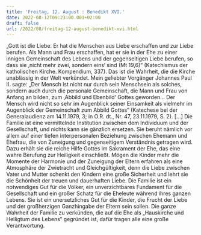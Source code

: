 ```yaml
---
title: 'Freitag, 12. August : Benedikt XVI.'
date: 2022-08-12T09:23:00.001+02:00
draft: false
url: /2022/08/freitag-12-august-benedikt-xvi.html
---
```


„Gott ist die Liebe. Er hat die Menschen aus Liebe erschaffen und zur Liebe berufen. Als Mann und Frau erschaffen, hat er sie in der Ehe zu einer innigen Gemeinschaft des Lebens und der gegenseitigen Liebe berufen, so dass sie ‚nicht mehr zwei, sondern eins‘ sind (Mt 19,6)“ (Katechismus der katholischen Kirche. Kompendium, 337). Das ist die Wahrheit, die die Kirche unablässig in der Welt verkündet. Mein geliebter Vorgänger Johannes Paul II. sagte: „Der Mensch ist nicht nur durch sein Menschsein als solches, sondern auch durch die personale Gemeinschaft, die Mann und Frau von Anfang an bilden, zum ‚Abbild und Ebenbild‘ Gottes geworden… Der Mensch wird nicht so sehr im Augenblick seiner Einsamkeit als vielmehr im Augenblick der Gemeinschaft zum Abbild Gottes“ (Katechese bei der Generalaudienz am 14.11.1979, 3; in O.R. dt., Nr. 47, 23.11.1979, S. 2). \[…\] Die Familie ist eine vermittelnde Institution zwischen dem Individuum und der Gesellschaft, und nichts kann sie gänzlich ersetzen. Sie beruht nämlich vor allem auf einer tiefen interpersonalen Beziehung zwischen Ehemann und Ehefrau, die von Zuneigung und gegenseitigem Verständnis getragen wird. Dazu erhält sie die reiche Hilfe Gottes im Sakrament der Ehe, das eine wahre Berufung zur Heiligkeit einschließt. Mögen die Kinder mehr die Momente der Harmonie und der Zuneigung der Eltern erfahren als eine Atmosphäre der Zwietracht und Gleichgültigkeit, denn die Liebe zwischen Vater und Mutter schenkt den Kindern eine große Sicherheit und lehrt sie die Schönheit der treuen und dauerhaften Liebe. Die Familie ist ein notwendiges Gut für die Völker, ein unverzichtbares Fundament für die Gesellschaft und ein großer Schatz für die Eheleute während ihres ganzen Lebens. Sie ist ein unersetzliches Gut für die Kinder, die Frucht der Liebe und der großherzigen Ganzhingabe der Eltern sein sollen. Die ganze Wahrheit der Familie zu verkünden, die auf die Ehe als „Hauskirche und Heiligtum des Lebens“ gegründet ist, dafür tragen alle eine große Verantwortung.